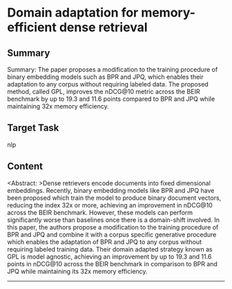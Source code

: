 # Domain adaptation for memory-efficient dense retrieval

## Summary

Summary: The paper proposes a modification to the training procedure of binary embedding models such as BPR and JPQ, which enables their adaptation to any corpus without requiring labeled data. The proposed method, called GPL, improves the nDCG@10 metric across the BEIR benchmark by up to 19.3 and 11.6 points compared to BPR and JPQ while maintaining 32x memory efficiency.


## Target Task

nlp

## Content

<Abstract: >Dense retrievers encode documents into fixed dimensional embeddings. Recently, binary embedding models like BPR and JPQ have been proposed which train the model to produce binary document vectors, reducing the index 32x or more, achieving an improvement in nDCG@10 across the BEIR benchmark. However, these models can perform significantly worse than baselines once there is a domain-shift involved. In this paper, the authors propose a modification to the training procedure of BPR and JPQ and combine it with a corpus specific generative procedure which enables the adaptation of BPR and JPQ to any corpus without requiring labeled training data. Their domain adapted strategy known as GPL is model agnostic, achieving an improvement by up to 19.3 and 11.6 points in nDCG@10 across the BEIR benchmark in comparison to BPR and JPQ while maintaining its 32x memory efficiency.



---

